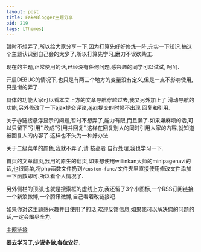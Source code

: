 ```yaml
---
layout: post
title: FakeBlogger主题分享
pid: 219
tags: [Themes]
---
```

暂时不想弄了,所以给大家分享一下,因为打算先好好修炼一阵,充实一下知识.搞这个主题认识到自己会的太少了,所以打算先学习,磨刀不误砍柴工.

现在的主题,正常使用的话,已经没有任何问题,感兴趣的同学可以试试, 呵呵.

开启DEBUG的情况下,也只是有两三个地方的变量没有定义,但是一点不影响使用,只是懒的弄了.

具体的功能大家可以看本文上方的文章导航穿越过去,我又另外加上了 滑动导航的功能,另外修改了一下ajax提交评论,ajax提交的时候不出现 回复和引用.

关于@链接悬浮显示的问题,暂时不想弄了,能力有限,而且懒了.如果嫌麻烦的话,可以只留下"引用",改成"引用并回复",这样在回复别人的同时引用人家的内容,就知道被回复人的内容了.这样也不失为一种好办法.

关于二级菜单的颜色,我就不弄了,请 技高者 自行处理,我也学习一下.

首页的文章翻页,我用的原生的翻页,如果想使用willinkan大师的minipagenavi的话,也很简单,将php函数文件扔到`/custom-func/`文件夹里直接使用修改文件添加一下函数即可.所以看个人情况了.

另外侧栏的顶部,也就是搜索框的虚线上方,我还留了3个小图标,一个RSS订阅链接,一个新浪微博,一个腾讯微博,自己看着改链接吧.

如果你对这主题感兴趣并且使用了的话,欢迎反馈信息,如果我可以解决您的问题的话,一定会竭尽全力.

[主题链接](/uploads/2011/09/fakeblogger.zip)

__要去学习了,少说多做,各位安好.__
